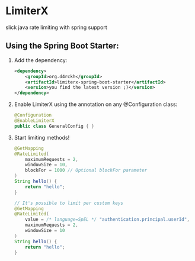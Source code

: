 # LimiterX

slick java rate limiting with spring support

## Using the Spring Boot Starter:

1. Add the dependency:
    ```xml
    <dependency>
        <groupId>org.d4rckh</groupId>
        <artifactId>limiterx-spring-boot-starter</artifactId>
        <version>you find the latest version ;)</version>
    </dependency>
    ```
2. Enable LimiterX using the annotation on any @Configuration class:
    ```java
    @Configuration
    @EnableLimiterX
    public class GeneralConfig { }
   ```
3. Start limiting methods!
    ```java
    @GetMapping
    @RateLimited(
        maximumRequests = 2,
        windowSize = 10,
        blockFor = 1000 // Optional blockFor parameter
    )
    String hello() {
        return "hello";
    } 
    
    // It's possible to limit per custom keys
    @GetMapping
    @RateLimited(
        value = /* language=SpEL */ "authentication.principal.userId",
        maximumRequests = 2,
        windowSize = 10
    )
    String hello() {
        return "hello";
    } 
   ```